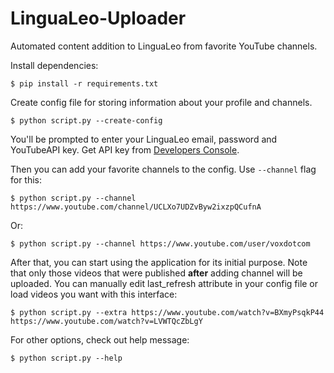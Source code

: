 # LinguaLeo-Uploader
Automated content addition to LinguaLeo from favorite YouTube channels.

Install dependencies:
```
$ pip install -r requirements.txt
```

Create config file for storing information about your profile and channels.
```
$ python script.py --create-config
```
You'll be prompted to enter your LinguaLeo email, password and YouTubeAPI key.
Get API key from [Developers Console](https://console.developers.google.com).

Then you can add your favorite channels to the config.
Use `--channel` flag for this:
```
$ python script.py --channel https://www.youtube.com/channel/UCLXo7UDZvByw2ixzpQCufnA
```
Or:
```
$ python script.py --channel https://www.youtube.com/user/voxdotcom
```

After that, you can start using the application for its initial purpose.
Note that only those videos that were published **after** adding channel will be uploaded.
You can manually edit last_refresh attribute in your config file or load videos you want with this interface:
```
$ python script.py --extra https://www.youtube.com/watch?v=BXmyPsqkP44 https://www.youtube.com/watch?v=LVWTQcZbLgY
```

For other options, check out help message:
```
$ python script.py --help
```
